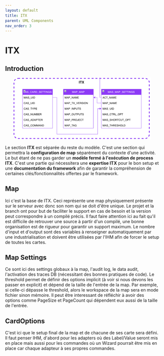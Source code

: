 ```yaml
---
layout: default
title: ITX
parent: UML Components
nav_order: 3
---
```


# ITX #

## Introduction
<p align="center"><img src="../../assets/img/uml/FCT--Framework--DataModel--ITX.png" width="450"></p>

Le section __ITX__ est séparée du reste du modèle. C'est une section qui permettra la __configuration de map__ séparément du contexte d'une activité. Le but étant de ne pas garder un __modèle fermé à l'exécution de process ITX__.
C'est une partie qui nécessitera une __expertise ITX__ pour le bon setup et une __documentation du framework__ afin de garantir la compréhension de certaines clés/fonctionnalités offertes par le framework.

## Map
Ici c'est la base de ITX. Ceci représente une map physiquement présente sur le serveur avec donc son nom qui se doit d'être unique.
Le projet et la branch ont pour but de faciliter le support en cas de besoin et la version peut correspondre à un compilé précis.
Il faut faire attention ici au fait qu'il est difficile de retrouver une source à partir d'un compilé, une bonne organisation est de rigueur pour garantir un support maximum.
Le nombre d'input et d'output sont des variables à renseigner automatiquement par une industrialisation et doivent être utilisées par l'IHM afin de forcer le setup de toutes les cartes.

## Map Settings
Ce sont ici des settings globaux à la map, l'audit log, le data audit, l'activation des traces DB (nécessitant des bonnes pratiques de code).
Le threshold permet de définir des options implicit (à voir si nous devons les passer en explicit) et dépend de la taille de l'entrée de la map. Par exemple, si celle-ci dépasse le threshold, alors le workspace de la map sera en mode fichier sinon mémoire.
Il peut être interessant de réfléchir à avoir des options comme PageSize et PageCount qui dépendent eux aussi de la taille de l'entrée.

## CardOptions
C'est ici que le setup final de la map et de chacune de ses carte sera défini.
Il faut penser IHM, d'abord pour les adapters où des Label/Value seront mis en place mais aussi pour les commandes où un Wizard pourrait être mis en place car chaque adapteur à ses propres commandes.
